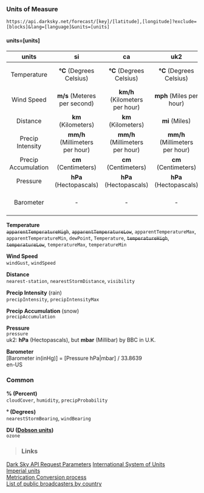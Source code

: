 ### Units of Measure
`https://api.darksky.net/forecast/[key]/[latitude],[longitude]?exclude=[blocks]&lang=[language]&units=[units]`

#### units=[units] 

|units|si|ca|uk2|us|auto|
|:----------:|:----------:|:----------:|:----------:|:----------:|:----------:|
|Temperature|**°C**  (Degrees Celsius)|**°C**  (Degrees Celsius)|**°C**  (Degrees Celsius)|**°F**  (Degrees Fahrenheit)|-|
|Wind Speed|**m/s**  (Meteres per second)|**km/h**  (Kilometers per hour)|**mph**  (Miles per hour)|**mph**  (Miles per hour)|-|
|Distance|**km**  (Kilometers)|**km**  (Kilometers)|**mi**  (Miles)|**mi**  (Miles)|-|
|Precip Intensity|**mm/h**  (Millimeters per hour)|**mm/h**  (Millimeters per hour)|**mm/h**  (Millimeters per hour)|**in/h**  (Inches per hour)|-|
|Precip Accumulation|**cm**  (Centimeters)|**cm**  (Centimeters)|**cm**  (Centimeters)|**in**  (Inches)|-|
|Pressure|**hPa**  (Hectopascals)|**hPa**  (Hectopascals)|**hPa**  (Hectopascals)|**mbar**  (Millibar)|-|
|Barometer|-|-|-|**in**  (inHg - Inches of Mercury)|-|

**Temperature**  
~~`apparentTemperatureHigh`~~, ~~`apparentTemperatureLow`~~, `apparentTemperatureMax`, `apparentTemperatureMin`, `dewPoint`, `Temperature`, ~~`temperatureHigh`~~, ~~`temperatureLow`~~, `temperatureMax`, `temperatureMin`  

**Wind Speed**  
`windGust`, `windSpeed`

**Distance**  
`nearest-station`, `nearestStormDistance`, `visibility`

**Precip Intensity** (rain)  
`precipIntensity`, `precipIntensityMax`

**Precip Accumulation** (snow)  
`precipAccumulation`

**Pressure**  
`pressure`  
uk2: **hPa** (Hectopascals), but **mbar** (Millibar) by BBC in U.K. 

**Barometer**  
[Barometer in(inHg)] = [Pressure hPa|mbar] / 33.8639  
en-US  

### Common
**% (Percent)**  
`cloudCover`, `humidity`, `precipProbability`

**° (Degrees)**  
`nearestStormBearing`, `windBearing`

**DU ([Dobson units](https://en.wikipedia.org/wiki/Dobson_unit))**  
`ozone`



>### Links
[Dark Sky API Request Parameters](https://darksky.net/dev/docs#forecast-request)
[International System of Units](https://en.wikipedia.org/wiki/International_System_of_Units)  
[Imperial units](https://en.wikipedia.org/wiki/Imperial_units)  
[Metrication Conversion process](https://en.wikipedia.org/wiki/Metrication#Conversion_process)  
[List of public broadcasters by country](https://en.wikipedia.org/wiki/List_of_public_broadcasters_by_country)

